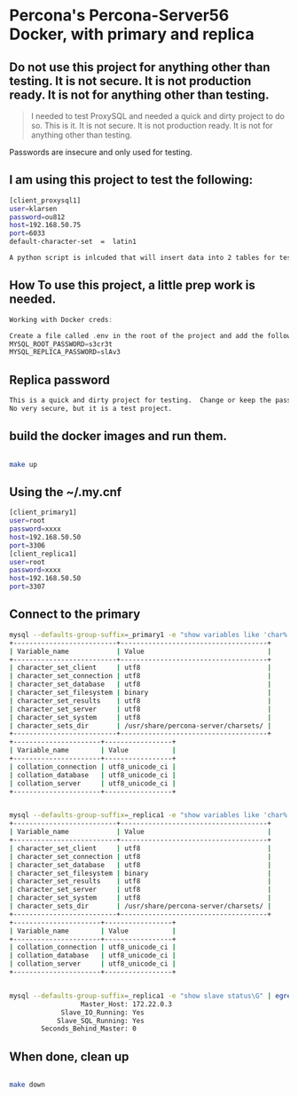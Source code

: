 # Percona's Percona-Server56 Docker, with primary and replica 

## Do not use this project for anything other than testing.  It is not secure. It is not production ready.  It is not for anything other than testing.

> I needed to test ProxySQL and needed a quick and dirty project to do so.  This is it.  It is not secure.  It is not production ready.  It is not for anything other than testing.


Passwords are insecure and only used for testing.


## I am using this project to test the following:
```bash
[client_proxysql1]
user=klarsen
password=ou812
host=192.168.50.75
port=6033
default-character-set  =  latin1

A python script is inlcuded that will insert data into 2 tables for testing ProxySQL.
```

## How To use this project, a little prep work is needed. 
```Go
Working with Docker creds:

Create a file called .env in the root of the project and add the following:
MYSQL_ROOT_PASSWORD=s3cr3t
MYSQL_REPLICA_PASSWORD=slAv3

```

## Replica password
```bash
This is a quick and dirty project for testing.  Change or keep the passwords.
No very secure, but it is a test project.

```


## build the docker images and run them.
```bash

make up
```

## Using the ~/.my.cnf
```bash
[client_primary1]
user=root
password=xxxx
host=192.168.50.50
port=3306
[client_replica1]
user=root
password=xxxx
host=192.168.50.50
port=3307
```


## Connect to the primary
```bash
mysql --defaults-group-suffix=_primary1 -e "show variables like 'char%'; show variables like 'collation%'"
+--------------------------+-------------------------------------+
| Variable_name            | Value                               |
+--------------------------+-------------------------------------+
| character_set_client     | utf8                                |
| character_set_connection | utf8                                |
| character_set_database   | utf8                                |
| character_set_filesystem | binary                              |
| character_set_results    | utf8                                |
| character_set_server     | utf8                                |
| character_set_system     | utf8                                |
| character_sets_dir       | /usr/share/percona-server/charsets/ |
+--------------------------+-------------------------------------+
+----------------------+-----------------+
| Variable_name        | Value           |
+----------------------+-----------------+
| collation_connection | utf8_unicode_ci |
| collation_database   | utf8_unicode_ci |
| collation_server     | utf8_unicode_ci |
+----------------------+-----------------+


mysql --defaults-group-suffix=_replica1 -e "show variables like 'char%'; show variables like 'collation%'"
+--------------------------+-------------------------------------+
| Variable_name            | Value                               |
+--------------------------+-------------------------------------+
| character_set_client     | utf8                                |
| character_set_connection | utf8                                |
| character_set_database   | utf8                                |
| character_set_filesystem | binary                              |
| character_set_results    | utf8                                |
| character_set_server     | utf8                                |
| character_set_system     | utf8                                |
| character_sets_dir       | /usr/share/percona-server/charsets/ |
+--------------------------+-------------------------------------+
+----------------------+-----------------+
| Variable_name        | Value           |
+----------------------+-----------------+
| collation_connection | utf8_unicode_ci |
| collation_database   | utf8_unicode_ci |
| collation_server     | utf8_unicode_ci |
+----------------------+-----------------+


mysql --defaults-group-suffix=_replica1 -e "show slave status\G" | egrep "Slave_IO_Running:|Slave_SQL_Running:|Seconds_Behind_Master:|Master_Host:" | grep -v W
                  Master_Host: 172.22.0.3
             Slave_IO_Running: Yes
            Slave_SQL_Running: Yes
        Seconds_Behind_Master: 0

```

## When done, clean up
```bash

make down
```
